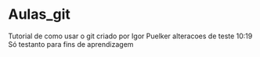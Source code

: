 # Aulas_git
Tutorial de como usar o git criado por Igor Puelker
alteracoes de teste 10:19
Só testanto para fins de aprendizagem
